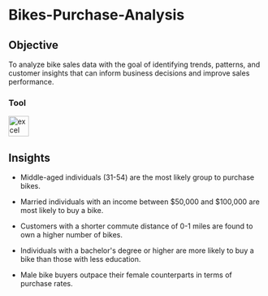 # Bikes-Purchase-Analysis

## Objective

To analyze bike sales data with the goal of identifying trends, patterns, and customer insights that can inform business decisions and improve sales performance.


<h3 align="left">Tool</h3>

<p align="left"><a href="https://www.microsoft.com/en-us/microsoft-365/excel" target="_blank" rel="noreferrer"> <img src="https://img.icons8.com/color/512/microsoft-excel-2019--v1.png" alt="excel" width="40" height="40"/></a>
 


## Insights
- Middle-aged individuals (31-54) are the most likely group to purchase bikes.
  
- Married individuals with an income between $50,000 and $100,000 are most likely to buy a bike.
  
- Customers with a shorter commute distance of 0-1 miles are found to own a higher number of bikes.
  
-  Individuals with a bachelor's degree or higher are more likely to buy a bike than those with less education.
  
-  Male bike buyers outpace their female counterparts in terms of purchase rates.



